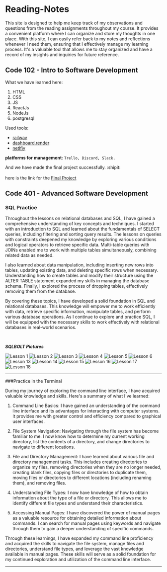 # Reading-Notes
This site is designed to help me keep track of my observations and questions from the reading assignments throughout my course. It provides a convenient platform where I can organize and store my thoughts in one place. With this site, I can easily refer back to my notes and reflections whenever I need them, ensuring that I effectively manage my learning process. It's a valuable tool that allows me to stay organized and have a record of my insights and inquiries for future reference.

## Code 102 - Intro to Software Development
What we have learned here:
1. HTML
2. CSS
3. JS
4. ReactJs
5. NodeJs
6. postgresql

Used tools:
* [railway](https://railway.app/)
* [dashboard.render](https://dashboard.render.com/login)
* [netlfiy](https://www.netlify.com/)

**platforms for management**: `Trello, Discord, Slack.`


And we have made the final project successfully. :shipit:<br><br>
here is the link for the [Final Project](https://aesthetic-phoenix-14d146.netlify.app/)






## Code 401 - Advanced Software Development

### SQL Practice
Throughout the lessons on relational databases and SQL, I have gained a comprehensive understanding of key concepts and techniques. I started with an introduction to SQL and learned about the fundamentals of SELECT queries, including filtering and sorting query results. The lessons on queries with constraints deepened my knowledge by exploring various conditions and logical operators to retrieve specific data. Multi-table queries with JOINs enabled me to work with multiple tables simultaneously, combining related data as needed.

I also learned about data manipulation, including inserting new rows into tables, updating existing data, and deleting specific rows when necessary. Understanding how to create tables and modify their structure using the ALTER TABLE statement expanded my skills in managing the database schema. Finally, I explored the process of dropping tables, effectively removing them from the database.

By covering these topics, I have developed a solid foundation in SQL and relational databases. This knowledge will empower me to work efficiently with data, retrieve specific information, manipulate tables, and perform various database operations. As I continue to explore and practice SQL, I will be equipped with the necessary skills to work effectively with relational databases in real-world scenarios.

<br>

***SQLBOLT Pictures***

![Lesson 1](./SQLBOLT_pictures/Capture1.PNG)
![Lesson 2](./SQLBOLT_pictures/Capture2.PNG)
![Lesson 3](./SQLBOLT_pictures/Capture3.PNG)
![Lesson 4](./SQLBOLT_pictures/Capture4.PNG)
![Lesson 5](./SQLBOLT_pictures/Capture5.PNG)
![Lesson 6](./SQLBOLT_pictures/Capture6.PNG)
![Lesson 13](./SQLBOLT_pictures/Capture13.PNG)
![Lesson 14](./SQLBOLT_pictures/Capture14.PNG)
![Lesson 15](./SQLBOLT_pictures/Capture15.PNG)
![Lesson 16](./SQLBOLT_pictures/Capture16.PNG)
![Lesson 17](./SQLBOLT_pictures/Capture17.PNG)
![Lesson 18](./SQLBOLT_pictures/Capture18.PNG)

---

###Practice in the Terminal

During my journey of exploring the command line interface, I have acquired valuable knowledge and skills. Here's a summary of what I've learned:

1. Command Line Basics: I have gained an understanding of the command line interface and its advantages for interacting with computer systems. It provides me with greater control and efficiency compared to graphical user interfaces.

2. File System Navigation: Navigating through the file system has become familiar to me. I now know how to determine my current working directory, list the contents of a directory, and change directories to navigate to different locations.

3. File and Directory Management: I have learned about various file and directory management tasks. This includes creating directories to organize my files, removing directories when they are no longer needed, creating blank files, copying files or directories to duplicate them, moving files or directories to different locations (including renaming them), and removing files.

4. Understanding File Types: I now have knowledge of how to obtain information about the type of a file or directory. This allows me to identify different file types and understand their characteristics.

5. Accessing Manual Pages: I have discovered the power of manual pages as a valuable resource for obtaining detailed information about commands. I can search for manual pages using keywords and navigate through them to gain a deeper understanding of specific commands.

Through these learnings, I have expanded my command line proficiency and acquired the skills to navigate the file system, manage files and directories, understand file types, and leverage the vast knowledge available in manual pages. These skills will serve as a solid foundation for my continued exploration and utilization of the command line interface.

---
